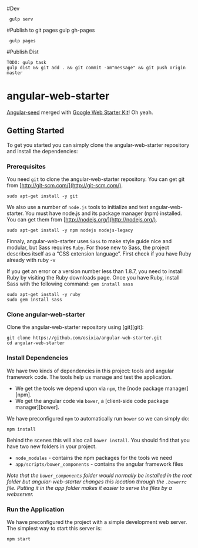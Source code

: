 #Dev
```
 gulp serv
```

#Publish to git pages gulp gh-pages
```
 gulp pages
```


#Publish Dist
```
TODO: gulp task
gulp dist && git add . && git commit -am"message" && git push origin master
```


# angular-web-starter

[Angular-seed](https://github.com/angular/angular-seed) merged with [Google Web Starter Kit](https://github.com/google/web-starter-kit)! Oh yeah.

## Getting Started

To get you started you can simply clone the angular-web-starter repository and install the dependencies:

### Prerequisites

You need `git` to clone the angular-web-starter repository. You can get git from
[http://git-scm.com/](http://git-scm.com/).

```
sudo apt-get install -y git
```

We also use a number of `node.js` tools to initialize and test angular-web-starter. You must have node.js and
its package manager (npm) installed.  You can get them from [http://nodejs.org/](http://nodejs.org/).

```
sudo apt-get install -y npm nodejs nodejs-legacy
```

Finnaly, angular-web-starter uses `Sass` to make style guide nice and modular,
but Sass requires `Ruby`. For those new to Sass, the project describes itself as a “CSS extension language”.
First check if you have Ruby already with 
ruby -v

If you get an error or a version number less than 1.8.7, you need to install Ruby by visiting the Ruby downloads page.
Once you have Ruby, install Sass with the following command: `gem install sass`

```
sudo apt-get install -y ruby
sudo gem install sass
```

### Clone angular-web-starter

Clone the angular-web-starter repository using [git][git]:

```
git clone https://github.com/osixia/angular-web-starter.git
cd angular-web-starter
```

### Install Dependencies

We have two kinds of dependencies in this project: tools and angular framework code.  The tools help
us manage and test the application.

* We get the tools we depend upon via `npm`, the [node package manager][npm].
* We get the angular code via `bower`, a [client-side code package manager][bower].

We have preconfigured `npm` to automatically run `bower` so we can simply do:

```
npm install
```

Behind the scenes this will also call `bower install`.  You should find that you have two new
folders in your project.

* `node_modules` - contains the npm packages for the tools we need
* `app/scripts/bower_components` - contains the angular framework files

*Note that the `bower_components` folder would normally be installed in the root folder but
angular-web-starter changes this location through the `.bowerrc` file.  Putting it in the app folder makes
it easier to serve the files by a webserver.*

### Run the Application

We have preconfigured the project with a simple development web server.  The simplest way to start
this server is:

```
npm start
```

